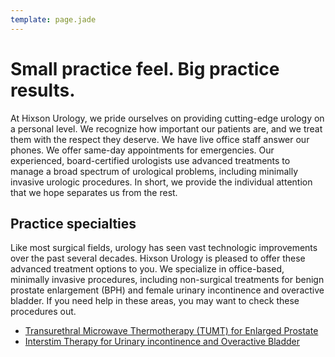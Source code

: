 ```yaml
---
template: page.jade
---
```


Small practice feel. Big practice results.
==========================================

At Hixson Urology, we pride ourselves on providing cutting-edge urology on a
personal level. We recognize how important our patients are, and we treat them
with the respect they deserve. We have live office staff answer our phones. We
offer same-day appointments for emergencies. Our experienced, board-certified
urologists use advanced treatments to manage a broad spectrum of urological
problems, including minimally invasive urologic procedures. In short, we
provide the individual attention that we hope separates us from the rest.

Practice specialties
--------------------

Like most surgical fields, urology has seen vast technologic improvements over
the past several decades.  Hixson Urology is pleased to offer these advanced
treatment options to you.  We specialize in office-based, minimally invasive
procedures, including non-surgical treatments for benign prostate enlargement
(BPH) and female urinary incontinence and overactive bladder. If you need help
in these areas, you may want to check these procedures out.

  - [Transurethral Microwave Thermotherapy (TUMT) for Enlarged Prostate](http://www.urologix.com/patients/cooled-thermotherapy.php)
  - [Interstim Therapy for Urinary incontinence and Overactive Bladder](http://www.medtronic.com/patients/overactive-bladder/about-therapy/index.htm)
